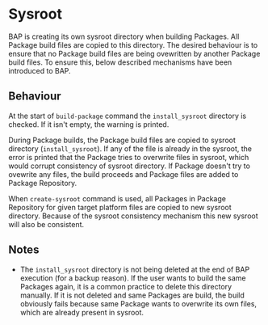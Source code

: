 # Sysroot

BAP is creating its own sysroot directory when building Packages. All Package build files are
copied to this directory. The desired behaviour is to ensure that no Package build files are being
ovewritten by another Package build files. To ensure this, below described mechanisms have been
introduced to BAP.

## Behaviour

At the start of `build-package` command the `install_sysroot` directory is checked. If it isn't empty, the warning is printed.

During Package builds, the Package build files are copied to sysroot directory (`install_sysroot`).
If any of the file is already in the sysroot, the error is printed that the Package tries to
overwrite files in sysroot, which would corrupt consistency of sysroot directory. If Package
doesn't try to ovewrite any files, the build proceeds and Package files are added to Package
Repository.

When `create-sysroot` command is used, all Packages in Package Repository for given target platform
files are copied to new sysroot directory. Because of the sysroot consistency mechanism this new sysroot will also be consistent.

## Notes

- The `install_sysroot` directory is not being deleted at the end of BAP execution (for a backup
reason). If the user wants to build the same Packages again, it is a common practice to delete this
directory manually. If it is not deleted and same Packages are build, the build obviously fails
because same Package wants to overwrite its own files, which are already present in sysroot.


